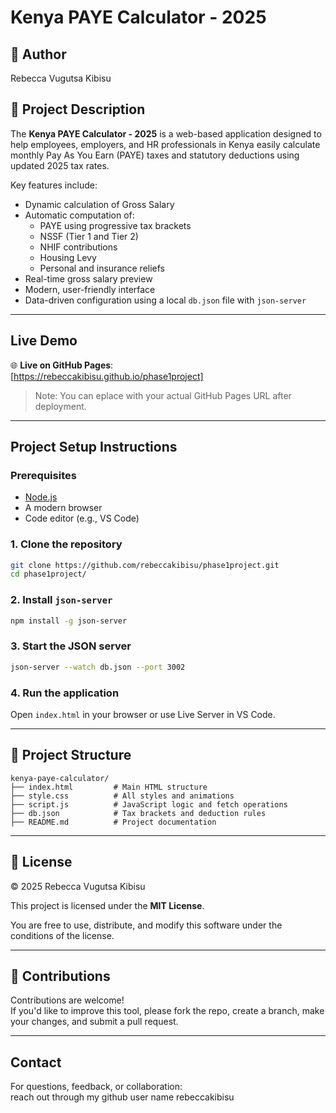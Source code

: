 # Kenya PAYE Calculator - 2025

## 👤 Author
Rebecca Vugutsa Kibisu

## 📝 Project Description

The **Kenya PAYE Calculator - 2025** is a web-based application designed to help employees, employers, and HR professionals in Kenya easily calculate monthly Pay As You Earn (PAYE) taxes and statutory deductions using updated 2025 tax rates.

Key features include:
- Dynamic calculation of Gross Salary
- Automatic computation of:
  - PAYE using progressive tax brackets
  - NSSF (Tier 1 and Tier 2)
  - NHIF contributions
  - Housing Levy
  - Personal and insurance reliefs
- Real-time gross salary preview
- Modern, user-friendly interface
- Data-driven configuration using a local `db.json` file with `json-server`

---

##  Live Demo

🌐 **Live on GitHub Pages**:  
[https://rebeccakibisu.github.io/phase1project]

> Note: You can eplace with your actual GitHub Pages URL after deployment.

---

##  Project Setup Instructions

### Prerequisites
- [Node.js](https://nodejs.org/)
- A modern browser
- Code editor (e.g., VS Code)

### 1. Clone the repository
```bash
git clone https://github.com/rebeccakibisu/phase1project.git
cd phase1project/
```

### 2. Install `json-server`
```bash
npm install -g json-server
```

### 3. Start the JSON server
```bash
json-server --watch db.json --port 3002
```

### 4. Run the application
Open `index.html` in your browser or use Live Server in VS Code.

---

## 📁 Project Structure

```
kenya-paye-calculator/
├── index.html         # Main HTML structure
├── style.css          # All styles and animations
├── script.js          # JavaScript logic and fetch operations
├── db.json            # Tax brackets and deduction rules
├── README.md          # Project documentation
```

---

## 📄 License

© 2025 Rebecca Vugutsa Kibisu

This project is licensed under the **MIT License**.

You are free to use, distribute, and modify this software under the conditions of the license.

---

## 🤝 Contributions

Contributions are welcome!  
If you'd like to improve this tool, please fork the repo, create a branch, make your changes, and submit a pull request.

---

##  Contact

For questions, feedback, or collaboration:  
reach out through my github user name rebeccakibisu